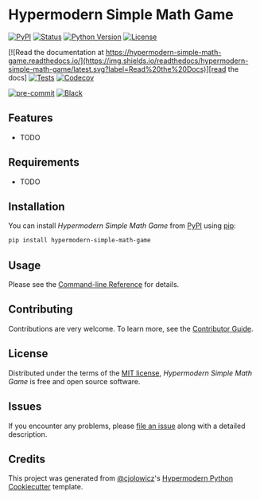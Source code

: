 # Hypermodern Simple Math Game

[![PyPI](https://img.shields.io/pypi/v/hypermodern-simple-math-game.svg)][pypi_]
[![Status](https://img.shields.io/pypi/status/hypermodern-simple-math-game.svg)][status]
[![Python Version](https://img.shields.io/pypi/pyversions/hypermodern-simple-math-game)][python version]
[![License](https://img.shields.io/pypi/l/hypermodern-simple-math-game)][license]

[![Read the documentation at https://hypermodern-simple-math-game.readthedocs.io/](https://img.shields.io/readthedocs/hypermodern-simple-math-game/latest.svg?label=Read%20the%20Docs)][read the docs]
[![Tests](https://github.com/dwerkjem/hypermodern-simple-math-game/workflows/Tests/badge.svg)][tests]
[![Codecov](https://codecov.io/gh/dwerkjem/hypermodern-simple-math-game/branch/main/graph/badge.svg)][codecov]

[![pre-commit](https://img.shields.io/badge/pre--commit-enabled-brightgreen?logo=pre-commit&logoColor=white)][pre-commit]
[![Black](https://img.shields.io/badge/code%20style-black-000000.svg)][black]

[pypi_]: https://pypi.org/project/hypermodern-simple-math-game/
[status]: https://pypi.org/project/hypermodern-simple-math-game/
[python version]: https://pypi.org/project/hypermodern-simple-math-game
[read the docs]: https://hypermodern-simple-math-game.readthedocs.io/
[tests]: https://github.com/dwerkjem/hypermodern-simple-math-game/actions?workflow=Tests
[codecov]: https://app.codecov.io/gh/dwerkjem/hypermodern-simple-math-game
[pre-commit]: https://github.com/pre-commit/pre-commit
[black]: https://github.com/psf/black

## Features

- TODO

## Requirements

- TODO

## Installation

You can install _Hypermodern Simple Math Game_ from [PyPI] using [pip]:

```bash
pip install hypermodern-simple-math-game
```

## Usage

Please see the [Command-line Reference] for details.

## Contributing

Contributions are very welcome.
To learn more, see the [Contributor Guide].

## License

Distributed under the terms of the [MIT license][license],
_Hypermodern Simple Math Game_ is free and open source software.

## Issues

If you encounter any problems,
please [file an issue] along with a detailed description.

## Credits

This project was generated from [@cjolowicz]'s [Hypermodern Python Cookiecutter] template.

[@cjolowicz]: https://github.com/cjolowicz
[pypi]: https://pypi.org/
[hypermodern python cookiecutter]: https://github.com/cjolowicz/cookiecutter-hypermodern-python
[file an issue]: https://github.com/dwerkjem/hypermodern-simple-math-game/issues
[pip]: https://pip.pypa.io/

<!-- github-only -->

[license]: https://github.com/dwerkjem/hypermodern-simple-math-game/blob/main/LICENSE
[contributor guide]: https://github.com/dwerkjem/hypermodern-simple-math-game/blob/main/CONTRIBUTING.md
[command-line reference]: https://hypermodern-simple-math-game.readthedocs.io/en/latest/usage.html
